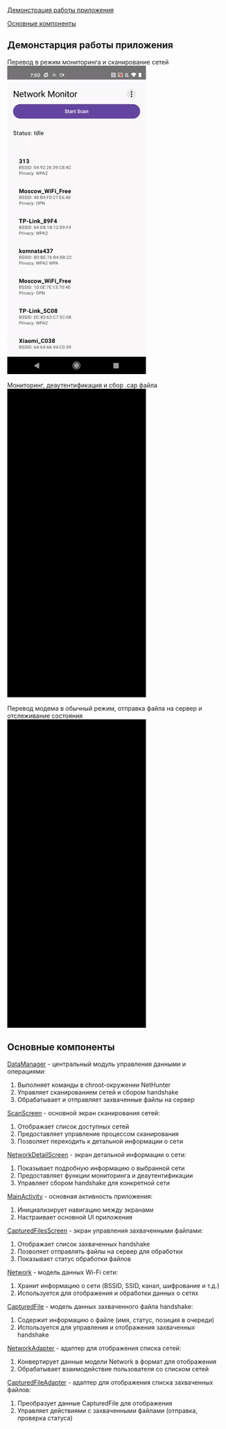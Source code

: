 [Демонстрация работы приложения](#демонстрация-работы-приложения)

[Основные компоненты](#основные-компоненты)


## Демонстарция работы приложения

Перевод в режим мониторинга и сканирование сетей  
![](gifs/ezgif.com-video-to-gif-converter.gif)  
  
  
Мониторинг, деаутентификация и сбор .cap файла  
![](gifs/ezgif.com-video-to-gif-converter(1).gif)  
  
  
Перевод модема в обычный режим, отправка файла на сервер и отслеживание состояния  
![](gifs/ezgif.com-video-to-gif-converter(2).gif)

## Основные компоненты


[DataManager](data/DataManager.kt) - центральный модуль управления данными и операциями:
1. Выполняет команды в chroot-окружении NetHunter
2. Управляет сканированием сетей и сбором handshake
3. Обрабатывает и отправляет захваченные файлы на сервер


[ScanScreen](ScanScreen.kt) - основной экран сканирования сетей:
1. Отображает список доступных сетей
2. Предоставляет управление процессом сканирования
3. Позволяет переходить к детальной информации о сети

[NetworkDetailScreen](NetworkDetailScreen.kt) - экран детальной информации о сети:
1. Показывает подробную информацию о выбранной сети
2. Предоставляет функции мониторинга и деаутентификации
3. Управляет сбором handshake для конкретной сети

[MainActivity](MainActivity.kt) - основная активность приложения:
1. Инициализирует навигацию между экранами
2. Настраивает основной UI приложения

[CapturedFilesScreen](CapturedFilesScreen.kt) - экран управления захваченными файлами:
1. Отображает список захваченных handshake
2. Позволяет отправлять файлы на сервер для обработки
3. Показывает статус обработки файлов

[Network](models/Network.kt) - модель данных Wi-Fi сети:
1. Хранит информацию о сети (BSSID, SSID, канал, шифрование и т.д.)
2. Используется для отображения и обработки данных о сетях

[CapturedFile](models/CapturedFile.kt) - модель данных захваченного файла handshake:
1. Содержит информацию о файле (имя, статус, позиция в очереди)
2. Используется для управления и отображения захваченных handshake

[NetworkAdapter](adapters/NetworkAdapter.kt) - адаптер для отображения списка сетей:
1. Конвертирует данные модели Network в формат для отображения
2. Обрабатывает взаимодействие пользователя со списком сетей

[CapturedFileAdapter](adapters/CapturedFileAdapter.kt) - адаптер для отображения списка захваченных файлов:
1. Преобразует данные CapturedFile для отображения
2. Управляет действиями с захваченными файлами (отправка, проверка статуса)


